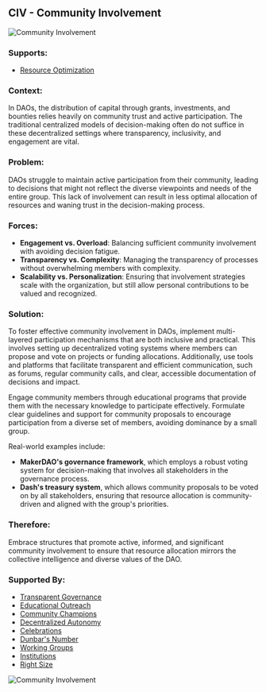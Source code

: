 ## CIV - Community Involvement

![Community Involvement](./output/illustrations/community_involvement.png)

### Supports:
* [Resource Optimization](./resource_optimization.html)

### Context:
In DAOs, the distribution of capital through grants, investments, and bounties relies heavily on community trust and active participation. The traditional centralized models of decision-making often do not suffice in these decentralized settings where transparency, inclusivity, and engagement are vital.

### Problem:
DAOs struggle to maintain active participation from their community, leading to decisions that might not reflect the diverse viewpoints and needs of the entire group. This lack of involvement can result in less optimal allocation of resources and waning trust in the decision-making process.

### Forces:
- **Engagement vs. Overload**: Balancing sufficient community involvement with avoiding decision fatigue.
- **Transparency vs. Complexity**: Managing the transparency of processes without overwhelming members with complexity.
- **Scalability vs. Personalization**: Ensuring that involvement strategies scale with the organization, but still allow personal contributions to be valued and recognized.

### Solution:
To foster effective community involvement in DAOs, implement multi-layered participation mechanisms that are both inclusive and practical. This involves setting up decentralized voting systems where members can propose and vote on projects or funding allocations. Additionally, use tools and platforms that facilitate transparent and efficient communication, such as forums, regular community calls, and clear, accessible documentation of decisions and impact.

Engage community members through educational programs that provide them with the necessary knowledge to participate effectively. Formulate clear guidelines and support for community proposals to encourage participation from a diverse set of members, avoiding dominance by a small group.

Real-world examples include:
- **MakerDAO's governance framework**, which employs a robust voting system for decision-making that involves all stakeholders in the governance process. 
- **Dash's treasury system**, which allows community proposals to be voted on by all stakeholders, ensuring that resource allocation is community-driven and aligned with the group's priorities.

### Therefore:
Embrace structures that promote active, informed, and significant community involvement to ensure that resource allocation mirrors the collective intelligence and diverse values of the DAO.

### Supported By:
* [Transparent Governance](./transparent_governance.html)
* [Educational Outreach](./educational_outreach.html)
* [Community Champions](./community_champions.html)
* [Decentralized Autonomy](./decentralized_autonomy.html)
* [Celebrations](./celebrations.html)
* [Dunbar's Number](./dunbars_number.html)
* [Working Groups](./working_groups.html)
* [Institutions](./institutions.html)
* [Right Size](./right_size.html)

![Community Involvement](./output/community_involvement_specific_graph.png)